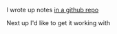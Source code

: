 I wrote up notes [in a github repo](https://github.com/llimllib/wasm_sqlite_with_stats/tree/fe62f0c052e5e38a7bc504f900f16d7c8af477db#building-a-wasm-sqlite-with-an-embedded-extension)

Next up I'd like to get it working with 